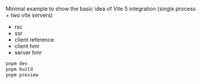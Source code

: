 Minimal example to show the basic idea of Vite 5 integration (single process + two vite servers)

- rsc
- ssr
- client reference
- client hmr
- server hmr

```sh
pnpm dev
pnpm build
pnpm preview
```
